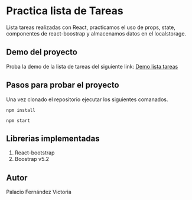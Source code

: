 # Practica lista de Tareas

Lista tareas realizadas con React, practicamos el uso de props, state, componentes de react-boostrap y almacenamos datos en el localstorage.

## Demo del proyecto

Proba la demo de la lista de tareas del siguiente link: [Demo lista tareas](https://comforting-cheesecake-edad4e.netlify.app/)

## Pasos para probar el proyecto

Una vez clonado el repositorio ejecutar los siguientes comanados. 

`npm install`

`npm start`

## Librerias implementadas
1. React-bootstrap
1. Boostrap v5.2

## Autor
Palacio Fernández Victoria
